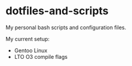 # dotfiles-and-scripts
My personal bash scripts and configuration files.

My current setup:
- Gentoo Linux
- LTO O3 compile flags
